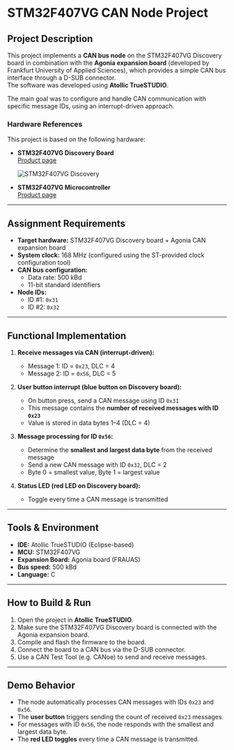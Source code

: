 # STM32F407VG CAN Node Project

## Project Description
This project implements a **CAN bus node** on the STM32F407VG Discovery board in combination with the **Agonia expansion board** (developed by Frankfurt University of Applied Sciences), which provides a simple CAN bus interface through a D-SUB connector.  
The software was developed using **Atollic TrueSTUDIO**.

The main goal was to configure and handle CAN communication with specific message IDs, using an interrupt-driven approach.

### Hardware References

This project is based on the following hardware:

- **STM32F407VG Discovery Board**  
  [Product page](https://www.st.com/en/evaluation-tools/stm32f4discovery.html)  

  ![STM32F407VG Discovery](assets/image.PF252419.en.feature-description-include-personalized-no-cpn-large.avif)

- **STM32F407VG Microcontroller**  
  [Product page](https://www.st.com/en/microcontrollers-microprocessors/stm32f407vg.html)
---

## Assignment Requirements
- **Target hardware:** STM32F407VG Discovery board + Agonia CAN expansion board  
- **System clock:** 168 MHz (configured using the ST-provided clock configuration tool)  
- **CAN bus configuration:**  
  - Data rate: 500 kBd  
  - 11-bit standard identifiers  
- **Node IDs:**  
  - ID #1: `0x31`  
  - ID #2: `0x32`  

---

## Functional Implementation
1. **Receive messages via CAN (interrupt-driven):**  
   - Message 1: ID = `0x23`, DLC = 4  
   - Message 2: ID = `0x56`, DLC = 5  

2. **User button interrupt (blue button on Discovery board):**  
   - On button press, send a CAN message using ID `0x31`  
   - This message contains the **number of received messages with ID `0x23`**  
   - Value is stored in data bytes 1–4 (DLC = 4)  

3. **Message processing for ID `0x56`:**  
   - Determine the **smallest and largest data byte** from the received message  
   - Send a new CAN message with ID `0x32`, DLC = 2  
   - Byte 0 = smallest value, Byte 1 = largest value  

4. **Status LED (red LED on Discovery board):**  
   - Toggle every time a CAN message is transmitted  

---

## Tools & Environment
- **IDE:** Atollic TrueSTUDIO (Eclipse-based)  
- **MCU:** STM32F407VG  
- **Expansion Board:** Agonia board (FRAUAS)  
- **Bus speed:** 500 kBd  
- **Language:** C  

---

## How to Build & Run
1. Open the project in **Atollic TrueSTUDIO**.  
2. Make sure the STM32F407VG Discovery board is connected with the Agonia expansion board.  
3. Compile and flash the firmware to the board.  
4. Connect the board to a CAN bus via the D-SUB connector.  
5. Use a CAN Test Tool (e.g. CANoe) to send and receive messages.  

---

## Demo Behavior
- The node automatically processes CAN messages with IDs `0x23` and `0x56`.  
- The **user button** triggers sending the count of received `0x23` messages.  
- For messages with ID `0x56`, the node responds with the smallest and largest data byte.  
- The **red LED toggles** every time a CAN message is transmitted.  
